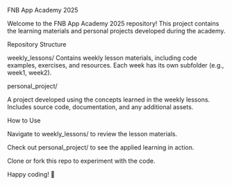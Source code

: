 FNB App Academy 2025

Welcome to the FNB App Academy 2025 repository! This project contains the learning materials and personal projects developed during the academy.

Repository Structure

weekly_lessons/
Contains weekly lesson materials, including code examples, exercises, and resources.
Each week has its own subfolder (e.g., week1, week2).

personal_project/

A project developed using the concepts learned in the weekly lessons.
Includes source code, documentation, and any additional assets.

How to Use

Navigate to weekly_lessons/ to review the lesson materials.

Check out personal_project/ to see the applied learning in action.

Clone or fork this repo to experiment with the code.

Happy coding! 🚀
